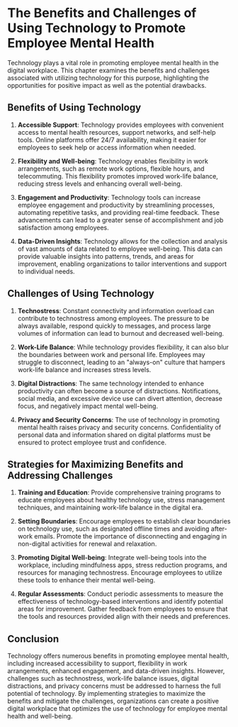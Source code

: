 The Benefits and Challenges of Using Technology to Promote Employee Mental Health
============================================================================================

Technology plays a vital role in promoting employee mental health in the digital workplace. This chapter examines the benefits and challenges associated with utilizing technology for this purpose, highlighting the opportunities for positive impact as well as the potential drawbacks.

Benefits of Using Technology
----------------------------

1. **Accessible Support**: Technology provides employees with convenient access to mental health resources, support networks, and self-help tools. Online platforms offer 24/7 availability, making it easier for employees to seek help or access information when needed.

2. **Flexibility and Well-being**: Technology enables flexibility in work arrangements, such as remote work options, flexible hours, and telecommuting. This flexibility promotes improved work-life balance, reducing stress levels and enhancing overall well-being.

3. **Engagement and Productivity**: Technology tools can increase employee engagement and productivity by streamlining processes, automating repetitive tasks, and providing real-time feedback. These advancements can lead to a greater sense of accomplishment and job satisfaction among employees.

4. **Data-Driven Insights**: Technology allows for the collection and analysis of vast amounts of data related to employee well-being. This data can provide valuable insights into patterns, trends, and areas for improvement, enabling organizations to tailor interventions and support to individual needs.

Challenges of Using Technology
------------------------------

1. **Technostress**: Constant connectivity and information overload can contribute to technostress among employees. The pressure to be always available, respond quickly to messages, and process large volumes of information can lead to burnout and decreased well-being.

2. **Work-Life Balance**: While technology provides flexibility, it can also blur the boundaries between work and personal life. Employees may struggle to disconnect, leading to an "always-on" culture that hampers work-life balance and increases stress levels.

3. **Digital Distractions**: The same technology intended to enhance productivity can often become a source of distractions. Notifications, social media, and excessive device use can divert attention, decrease focus, and negatively impact mental well-being.

4. **Privacy and Security Concerns**: The use of technology in promoting mental health raises privacy and security concerns. Confidentiality of personal data and information shared on digital platforms must be ensured to protect employee trust and confidence.

Strategies for Maximizing Benefits and Addressing Challenges
------------------------------------------------------------

1. **Training and Education**: Provide comprehensive training programs to educate employees about healthy technology use, stress management techniques, and maintaining work-life balance in the digital era.

2. **Setting Boundaries**: Encourage employees to establish clear boundaries on technology use, such as designated offline times and avoiding after-work emails. Promote the importance of disconnecting and engaging in non-digital activities for renewal and relaxation.

3. **Promoting Digital Well-being**: Integrate well-being tools into the workplace, including mindfulness apps, stress reduction programs, and resources for managing technostress. Encourage employees to utilize these tools to enhance their mental well-being.

4. **Regular Assessments**: Conduct periodic assessments to measure the effectiveness of technology-based interventions and identify potential areas for improvement. Gather feedback from employees to ensure that the tools and resources provided align with their needs and preferences.

Conclusion
----------

Technology offers numerous benefits in promoting employee mental health, including increased accessibility to support, flexibility in work arrangements, enhanced engagement, and data-driven insights. However, challenges such as technostress, work-life balance issues, digital distractions, and privacy concerns must be addressed to harness the full potential of technology. By implementing strategies to maximize the benefits and mitigate the challenges, organizations can create a positive digital workplace that optimizes the use of technology for employee mental health and well-being.
